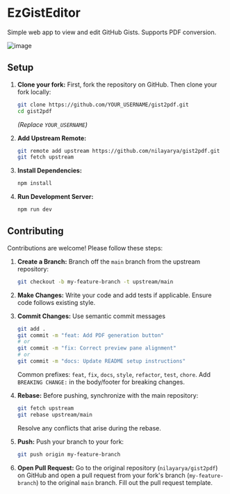 # EzGistEditor

Simple web app to view and edit GitHub Gists. Supports PDF conversion.

![image](https://github.com/user-attachments/assets/4cdab36d-ce7d-4030-b964-b06de526fe93)

## Setup

1.  **Clone your fork:**
    First, fork the repository on GitHub. Then clone your fork locally:
    ```bash
    git clone https://github.com/YOUR_USERNAME/gist2pdf.git
    cd gist2pdf
    ```
    *(Replace `YOUR_USERNAME`)*

2.  **Add Upstream Remote:**
    ```bash
    git remote add upstream https://github.com/nilayarya/gist2pdf.git
    git fetch upstream
    ```

3.  **Install Dependencies:**
    ```bash
    npm install
    ```

4.  **Run Development Server:**
    ```bash
    npm run dev
    ```

## Contributing

Contributions are welcome! Please follow these steps:

1.  **Create a Branch:** Branch off the `main` branch from the upstream repository:
    ```bash
    git checkout -b my-feature-branch -t upstream/main
    ```

2.  **Make Changes:** Write your code and add tests if applicable. Ensure code follows existing style.

3.  **Commit Changes:** Use semantic commit messages
    ```bash
    git add .
    git commit -m "feat: Add PDF generation button"
    # or
    git commit -m "fix: Correct preview pane alignment"
    # or
    git commit -m "docs: Update README setup instructions"
    ```
    Common prefixes: `feat`, `fix`, `docs`, `style`, `refactor`, `test`, `chore`. Add `BREAKING CHANGE:` in the body/footer for breaking changes.

4.  **Rebase:** Before pushing, synchronize with the main repository:
    ```bash
    git fetch upstream
    git rebase upstream/main
    ```
    Resolve any conflicts that arise during the rebase.

5.  **Push:** Push your branch to your fork:
    ```bash
    git push origin my-feature-branch
    ```

6.  **Open Pull Request:** Go to the original repository (`nilayarya/gist2pdf`) on GitHub and open a pull request from your fork's branch (`my-feature-branch`) to the original `main` branch. Fill out the pull request template.
